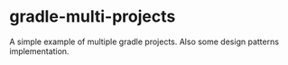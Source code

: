 # gradle-multi-projects
A simple example of multiple gradle projects. Also some design patterns implementation.
